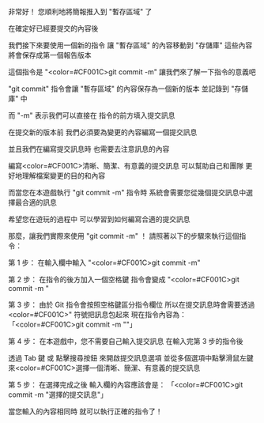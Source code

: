 非常好！
您順利地將簡報推入到 "暫存區域" 了

在確定好已經要提交的內容後

我們接下來要使用一個新的指令
讓 "暫存區域" 的內容移動到 "存儲庫"
這些內容將會保存成第一個報告版本

這個指令是 "<color=#CF001C>git commit -m</color>"
讓我們來了解一下指令的意義吧

"git commit" 指令會讓
"暫存區域" 的內容保存為一個新的版本
並記錄到 "存儲庫" 中

而 "-m" 表示我們可以直接在
指令的前方填入提交訊息 

在提交新的版本前
我們必須要為變更的內容編寫一個提交訊息

並且我們在編寫提交訊息時
也需要去注意訊息的內容

編寫<color=#CF001C>清晰、簡潔、有意義</color>的提交訊息
可以幫助自己和團隊
更好地理解檔案變更的目的和內容

而當您在本遊戲執行 "git commit -m" 指令時
系統會需要您從幾個提交訊息中選擇最合適的訊息

希望您在遊玩的過程中
可以學習到如何編寫合適的提交訊息

那麼，讓我們實際來使用 "git commit -m" ！
請照著以下的步驟來執行這個指令：

第 1 步：
在輸入欄中輸入 "<color=#CF001C>git commit -m</color>"

第 2 步：
在指令的後方加入一個空格鍵
指令會變成 "<color=#CF001C>git commit -m </color>"

第 3 步：
由於 Git 指令會按照空格鍵區分指令欄位
所以在提交訊息時會需要透過 <color=#CF001C>"</color> 符號把訊息包起來
現在指令內容為：「<color=#CF001C>git commit -m ""</color>」

第 4 步：
在本遊戲中，您不需要自己輸入提交訊息
在輸入完第 3 步的指令後

透過 Tab 鍵 或 點擊搜尋按鈕
來開啟提交訊息選項
並從多個選項中點擊滑鼠左鍵
來<color=#CF001C>選擇一個清晰、簡潔、有意義的提交訊息</color>

第 5 步：
在選擇完成之後
輸入欄的內容應該會是：
「<color=#CF001C>git commit -m "選擇的提交訊息"</color>」

當您輸入的內容相同時
就可以執行正確的指令了！